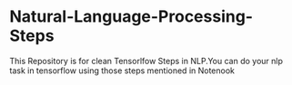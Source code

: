 # Natural-Language-Processing-Steps

This Repository is for clean Tensorlfow Steps in NLP.You can do your nlp task in tensorflow using those steps mentioned in Notenook
